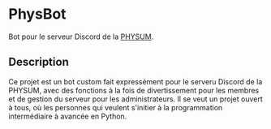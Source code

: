 # PhysBot

Bot pour le serveur Discord de la [PHYSUM](http://www.aephysum.umontreal.ca/).

## Description

Ce projet est un bot custom fait expressément pour le serveru Discord de la PHYSUM, avec des fonctions à la fois de divertissement pour les membres et de gestion du serveur pour les administrateurs.
Il se veut un projet ouvert à tous, où les personnes qui veulent s'initier à la programmation intermédiaire à avancée en Python.

